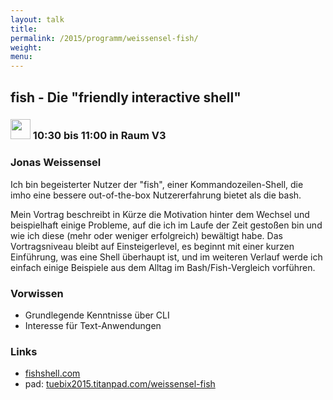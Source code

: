 ```yaml
---
layout: talk
title:
permalink: /2015/programm/weissensel-fish/
weight: 
menu:
---
```

## fish&nbsp;-&nbsp;Die&nbsp;"friendly&nbsp;interactive&nbsp;shell"

### <img height = "32" src="../../images/talk.svg"> 10:30 bis 11:00 in Raum V3

### Jonas&nbsp;Weissensel

Ich bin begeisterter Nutzer der "fish", einer Kommandozeilen-Shell, die imho eine bessere out-of-the-box Nutzererfahrung bietet als die bash.

Mein Vortrag beschreibt in Kürze die Motivation hinter dem Wechsel und beispielhaft einige Probleme, auf die ich im Laufe der Zeit gestoßen bin und wie ich diese (mehr oder weniger erfolgreich) bewältigt habe.
Das Vortragsniveau bleibt auf Einsteigerlevel, es beginnt mit einer kurzen Einführung, was eine Shell überhaupt ist, und im weiteren Verlauf werde ich einfach einige Beispiele aus dem Alltag im Bash/Fish-Vergleich vorführen.

### Vorwissen

- Grundlegende Kenntnisse über CLI
- Interesse für Text-Anwendungen

### Links

- <a href="http://fishshell.com" target="_blank">fishshell.com</a>
- pad: <a href="https://tuebix2015.titanpad.com/weissensel-fish" target="_blank">tuebix2015.titanpad.com/weissensel-fish</a>
